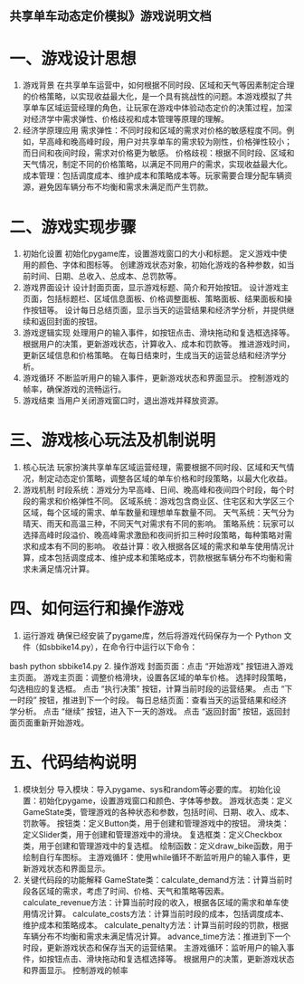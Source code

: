 ## 共享单车动态定价模拟》游戏说明文档
# 一、游戏设计思想
1. 游戏背景
在共享单车运营中，如何根据不同时段、区域和天气等因素制定合理的价格策略，以实现收益最大化，是一个具有挑战性的问题。本游戏模拟了共享单车区域运营经理的角色，让玩家在游戏中体验动态定价的决策过程，加深对经济学中需求弹性、价格歧视和成本管理等原理的理解。
2. 经济学原理应用
需求弹性：不同时段和区域的需求对价格的敏感程度不同。例如，早高峰和晚高峰时段，用户对共享单车的需求较为刚性，价格弹性较小；而日间和夜间时段，需求对价格更为敏感。
价格歧视：根据不同时段、区域和天气情况，制定不同的价格策略，以满足不同用户的需求，实现收益最大化。
成本管理：包括调度成本、维护成本和策略成本等。玩家需要合理分配车辆资源，避免因车辆分布不均衡和需求未满足而产生罚款。
# 二、游戏实现步骤
1. 初始化设置
初始化pygame库，设置游戏窗口的大小和标题。
定义游戏中使用的颜色、字体和图标等。
创建游戏状态对象，初始化游戏的各种参数，如当前时间、日期、总收入、总成本、总罚款等。
2. 游戏界面设计
设计封面页面，显示游戏标题、简介和开始按钮。
设计游戏主页面，包括标题栏、区域信息面板、价格调整面板、策略面板、结果面板和操作按钮等。
设计每日总结页面，显示当天的运营结果和经济学分析，并提供继续和返回封面的按钮。
3. 游戏逻辑实现
处理用户的输入事件，如按钮点击、滑块拖动和复选框选择等。
根据用户的决策，更新游戏状态，计算收入、成本和罚款等。
推进游戏时间，更新区域信息和价格策略。
在每日结束时，生成当天的运营总结和经济学分析。
4. 游戏循环
不断监听用户的输入事件，更新游戏状态和界面显示。
控制游戏的帧率，确保游戏的流畅运行。
5. 游戏结束
当用户关闭游戏窗口时，退出游戏并释放资源。
# 三、游戏核心玩法及机制说明
1. 核心玩法
玩家扮演共享单车区域运营经理，需要根据不同时段、区域和天气情况，制定动态定价策略，调整各区域的单车价格和时段策略，以最大化收益。
2. 游戏机制
时段系统：游戏分为早高峰、日间、晚高峰和夜间四个时段，每个时段的需求和价格弹性不同。
区域系统：游戏包含商业区、住宅区和大学区三个区域，每个区域的需求、单车数量和理想单车数量不同。
天气系统：天气分为晴天、雨天和高温三种，不同天气对需求有不同的影响。
策略系统：玩家可以选择高峰时段溢价、晚高峰需求激励和夜间折扣三种时段策略，每种策略对需求和成本有不同的影响。
收益计算：收入根据各区域的需求和单车使用情况计算，成本包括调度成本、维护成本和策略成本，罚款根据车辆分布不均衡和需求未满足情况计算。
# 四、如何运行和操作游戏
1. 运行游戏
确保已经安装了pygame库，然后将游戏代码保存为一个 Python 文件（如sbbike14.py），在命令行中运行以下命令：

bash
python sbbike14.py
2. 操作游戏
封面页面：点击 “开始游戏” 按钮进入游戏主页面。
游戏主页面：调整价格滑块，设置各区域的单车价格。
选择时段策略，勾选相应的复选框。
点击 “执行决策” 按钮，计算当前时段的运营结果。
点击 “下一时段” 按钮，推进到下一个时段。
每日总结页面：查看当天的运营结果和经济学分析。
点击 “继续” 按钮，进入下一天的游戏。
点击 “返回封面” 按钮，返回封面页面重新开始游戏。
# 五、代码结构说明
1. 模块划分
导入模块：导入pygame、sys和random等必要的库。
初始化设置：初始化pygame，设置游戏窗口和颜色、字体等参数。
游戏状态类：定义GameState类，管理游戏的各种状态和参数，包括时间、日期、收入、成本、罚款等。
按钮类：定义Button类，用于创建和管理游戏中的按钮。
滑块类：定义Slider类，用于创建和管理游戏中的滑块。
复选框类：定义Checkbox类，用于创建和管理游戏中的复选框。
绘制函数：定义draw_bike函数，用于绘制自行车图标。
主游戏循环：使用while循环不断监听用户的输入事件，更新游戏状态和界面显示。
2. 关键代码段的功能解释
GameState类：calculate_demand方法：计算当前时段各区域的需求，考虑了时间、价格、天气和策略等因素。
calculate_revenue方法：计算当前时段的收入，根据各区域的需求和单车使用情况计算。
calculate_costs方法：计算当前时段的成本，包括调度成本、维护成本和策略成本。
calculate_penalty方法：计算当前时段的罚款，根据车辆分布不均衡和需求未满足情况计算。
advance_time方法：推进到下一个时段，更新游戏状态和保存当天的运营结果。
主游戏循环：监听用户的输入事件，如按钮点击、滑块拖动和复选框选择等。
根据用户的决策，更新游戏状态和界面显示。
控制游戏的帧率
